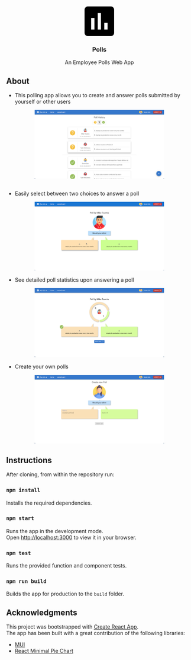 <!-- PROJECT LOGO -->
<br />
<div align="center">
  <a href="https://github.com/felix-schroder/MyReads">
    <img src="public/icons/poll-icon.png" alt="Logo" width="80" height="80">
  </a>

<h3 align="center">Polls</h3>
  <p align="center">
    An Employee Polls Web App
    <br />
  </p>
</div>

## About
* This polling app allows you to create and answer polls submitted by yourself or other users 

<div align="center">
    <img src="public/screenshots/dashboard.png" align="center" width="350" alt="screenshot of the app dashboard">
</div><br />

* Easily select between two choices to answer a poll<br/>
<div align="center">
    <img src="public/screenshots/question-answering.png" width="350" alt="screenshot of the question answering layout">
</div>

* See detailed poll statistics upon answering a poll<br/>
<div align="center">
    <img src="public/screenshots/question-statistics.png" width="350" alt="screenshot of the question statistics layout">
</div>

* Create your own polls<br/>
<div align="center">
    <img src="public/screenshots/question-creation.png" width="350" alt="screenshot of the question creation layout">
</div>

## Instructions
After cloning, from within the repository run:

### `npm install`
Installs the required dependencies.

### `npm start`
Runs the app in the development mode.\
Open [http://localhost:3000](http://localhost:3000) to view it in your browser.

### `npm test`
Runs the provided function and component tests.

### `npm run build`

Builds the app for production to the `build` folder.

## Acknowledgments
This project was bootstrapped with [Create React App](https://github.com/facebook/create-react-app).<br/>
The app has been built with a great contribution of the following libraries:
+ [MUI](https://mui.com/)
+ [React Minimal Pie Chart](https://www.npmjs.com/package/react-minimal-pie-chart)